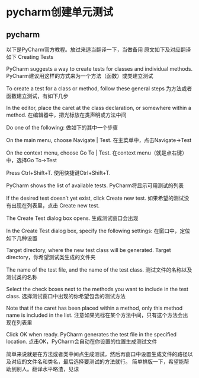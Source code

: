 # pycharm创建单元测试

## pycharm
以下是PyCharm官方教程。放过来适当翻译一下，当做备用
原文如下及对应翻译如下
Creating Tests

PyCharm suggests a way to create tests for classes and individual methods.
PyCharm建议用这样的方式来为一个方法（函数）或类建立测试

To create a test for a class or method, follow these general steps
为方法或者函数建立测试，有如下几步

In the editor, place the caret at the class declaration, or somewhere within a method.
在编辑器中，把光标放在类声明或方法中间

Do one of the following:
做如下的其中一个步骤

On the main menu, choose Navigate | Test.
在主菜单中，点击Navigate→Test

On the context menu, choose Go To | Test.
在context menu（就是点右键）中，选择Go To→Test

Press Ctrl+Shift+T.
使用快捷键Ctrl+Shift+T.

PyCharm shows the list of available tests.
PyCharm将显示可用测试的列表

If the desired test doesn’t yet exist, click Create new test.
如果希望的测试没有出现在列表里，点击 Create new test.

The Create Test dialog box opens.
生成测试窗口会出现

In the Create Test dialog box, specify the following settings:
在窗口中，定位如下几种设置

Target directory, where the new test class will be generated.
Target directory，你希望测试类生成的文件夹

The name of the test file, and the name of the test class.
测试文件的名称以及测试类的名称

Select the check boxes next to the methods you want to include in the test class.
选择测试窗口中出现的你希望包含的测试方法

Note that if the caret has been placed within a method, only this method name is included in the list.
注意如果光标在某个方法中间，只有这个方法会出现在列表里

Click OK when ready. PyCharm generates the test file in the specified location.
点击OK，PyCharm会自动在你设置的位置生成测试文件

简单来说就是在方法或者类中间点生成测试，然后再窗口中设置生成文件的路径以及对应的文件名和类名，最后选择要测试的方法就行。
简单排版一下，希望能帮助到别人。翻译水平略渣，见谅